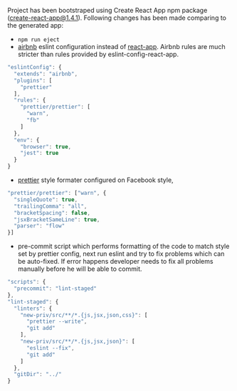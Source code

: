 Project has been bootstraped using Create React App npm package (create-react-app@1.4.1).
Following changes has been made comparing to the generated app:
- `npm run eject`
- [airbnb](https://github.com/airbnb/javascript/tree/master/packages/eslint-config-airbnb) eslint configuration instead of [react-app](https://github.com/facebookincubator/create-react-app/tree/master/packages/eslint-config-react-app). Airbnb rules are much stricter than rules provided by eslint-config-react-app.
```js
"eslintConfig": {
  "extends": "airbnb",
  "plugins": [
    "prettier"
  ],
  "rules": {
    "prettier/prettier": [
      "warn",
      "fb"
    ]
  },
  "env": {
    "browser": true,
    "jest": true
  }
}
```
- [prettier](https://github.com/prettier/prettier) style formater configured on Facebook style,
```js
"prettier/prettier": ["warn", {
  "singleQuote": true,
  "trailingComma": "all",
  "bracketSpacing": false,
  "jsxBracketSameLine": true,
  "parser": "flow"
}]
```
- pre-commit script which performs formatting of the code to match style set by prettier config, next run eslint and try to fix problems which can be auto-fixed. If error happens developer needs to fix all problems manually before he will be able to commit.
```js
"scripts": {
  "precommit": "lint-staged"
},
"lint-staged": {
  "linters": {
    "new-priv/src/**/*.{js,jsx,json,css}": [
      "prettier --write",
      "git add"
    ],
    "new-priv/src/**/*.{js,jsx,json}": [
      "eslint --fix",
      "git add"
    ]
  },
  "gitDir": "../"
}
```
